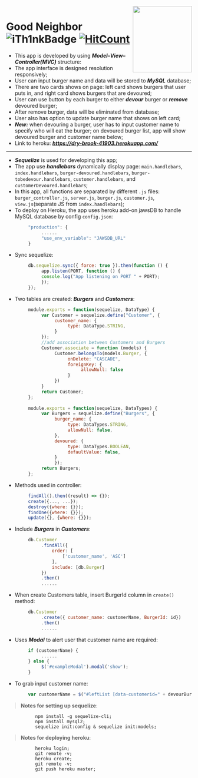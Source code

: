 <img src="./public/assets/img/favicon.ico" align="right" width="160px" height="180px"/>

# Good Neighbor ![iTh1nkBadge](https://img.shields.io/badge/-iTh1nk-blue?logo=visual-studio-code) [![HitCount](http://hits.dwyl.com/iTh1nk/project-2.svg)](http://hits.dwyl.com/iTh1nk/project-2) 

* This app is developed by using ***Model–View–Controller(MVC)*** structure: 
* The app interface is designed resolution responsively;
* User can input burger name and data will be stored to ***MySQL*** database;
* There are two cards shows on page: left card shows burgers that user puts in, and right card shows burgers that are devoured; 
* User can use button by each burger to either ***devour*** burger or ***remove*** devoured burger;
* After remove burger, data will be eliminated from database;
* User also has option to update burger name that shows on left card; 
* ***New:*** when devouring a burger, user has to input customer name to specify who will eat the burger; on devoured burger list, app will show devoured burger and customer name below; 
* Link to heroku: ***https://dry-brook-41903.herokuapp.com/***
---
* ***Sequelize*** is used for developing this app; 
* The app use ***handlebars*** dynamically display page: ```main.handlebars```, ```index.handlebars```, ```burger-devoured.handlebars```, ```burger-tobedevour.handlebars```, ```customer.handlebars```, and ```customerDevoured.handlebars```;
* In this app, all functions are separated by different ```.js``` files: ```burger_controller.js```, ```server.js```, ```burger.js```, ```customer.js```, ```view.js```(separate JS from ```index.handlebars```);
* To deploy on Heroku, the app uses heroku add-on jawsDB to handle MySQL database by config ```config.json```: 
     ```javascript
          "production": {
               ......
               "use_env_variable": "JAWSDB_URL"
          }
     ```
* Sync sequelize: 
     ```javascript
          db.sequelize.sync({ force: true }).then(function () {
               app.listen(PORT, function () {
               console.log("App listening on PORT " + PORT);
               });
          });
     ```
* Two tables are created: ***Burgers*** and ***Customers***: 
     ```javascript
          module.exports = function(sequelize, DataType) {
               var Customer = sequelize.define("Customer", {
                    customer_name: {
                         type: DataType.STRING,
                    }
               });
               //add association between Customers and Burgers
               Customer.associate = function (models) {
                    Customer.belongsTo(models.Burger, {
                         onDelete: "CASCADE",
                         foreignKey: {
                              allowNull: false
                         }
                    })
               }
               return Customer;
          };
          
          module.exports = function(sequelize, DataTypes) {
               var Burgers = sequelize.define("Burgers", {
                    burger_name: {
                         type: DataTypes.STRING,
                         allowNull: false,
                    },
                    devoured: {
                         type: DataTypes.BOOLEAN,
                         defaultValue: false,
                    }
                    });
               return Burgers;
          };
     ```
* Methods used in controller: 
     ```javascript
          findAll().then((result) => {});
          create({..., ...});
          destroy({where: {}});
          findOne({where: {}});
          update({}, {where: {}});
     ```
* Include ***Burgers*** in ***Customers***: 
     ```javascript
          db.Customer
               .findAll({
                   order: [
                       ['customer_name', 'ASC']
                   ],
                   include: [db.Burger]
               })
               .then()
               ......
     ```
* When create Customers table, insert BurgerId column in ```create()``` method: 
     ```javascript
          db.Customer
               .create({ customer_name: customerName, BurgerId: id})
               .then()
               ......
     ```
* Uses ***Modal*** to alert user that customer name are required: 
     ```javascript
          if (customerName) {
               ......
          } else {
               $('#exampleModal').modal('show');
          }
     ```
* To grab input customer name: 
     ```javascript
          var customerName = $("#leftList [data-customerid=" + devourBurger.id + "]").val().trim();
     ```

> **Notes for setting up **sequelize****: 

               npm install -g sequelize-cli;
               npm install mysql2;
               sequelize init:config & sequelize init:models;
> **Notes for deploying heroku**: 
          
               heroku login;
               git remote -v;
               heroku create;
               git remote -v;
               git push heroku master;
          
